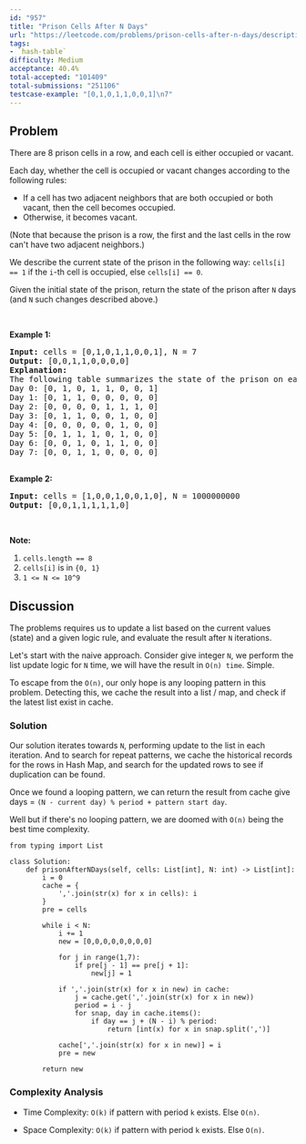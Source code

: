 ```yaml
---
id: "957"
title: "Prison Cells After N Days"
url: "https://leetcode.com/problems/prison-cells-after-n-days/description/"
tags:
- `hash-table`
difficulty: Medium
acceptance: 40.4%
total-accepted: "101409"
total-submissions: "251106"
testcase-example: "[0,1,0,1,1,0,0,1]\n7"
---
```


## Problem

<p>There are 8 prison cells in a row, and each cell is either occupied or vacant.</p>

<p>Each day, whether the cell is occupied or vacant changes according to the following rules:</p>

<ul>
	<li>If a cell has two adjacent neighbors that are both occupied or both vacant,&nbsp;then the cell becomes occupied.</li>
	<li>Otherwise, it becomes vacant.</li>
</ul>

<p>(Note that because the prison is a row, the first and the last cells in the row can&#39;t have two adjacent neighbors.)</p>

<p>We describe the current state of the prison&nbsp;in the following way:&nbsp;<code>cells[i] == 1</code> if the <code>i</code>-th cell is occupied, else <code>cells[i] == 0</code>.</p>

<p>Given the initial state of the prison, return the state of the prison after <code>N</code> days (and <code>N</code> such changes described above.)</p>

<p>&nbsp;</p>

<div>
<ol>
</ol>
</div>

<div>
<p><strong>Example 1:</strong></p>

<pre>
<strong>Input: </strong>cells = <span id="example-input-1-1">[0,1,0,1,1,0,0,1]</span>, N = <span id="example-input-1-2">7</span>
<strong>Output: </strong><span id="example-output-1">[0,0,1,1,0,0,0,0]</span>
<strong>Explanation: 
</strong><span id="example-output-1">The following table summarizes the state of the prison on each day:
Day 0: [0, 1, 0, 1, 1, 0, 0, 1]
Day 1: [0, 1, 1, 0, 0, 0, 0, 0]
Day 2: [0, 0, 0, 0, 1, 1, 1, 0]
Day 3: [0, 1, 1, 0, 0, 1, 0, 0]
Day 4: [0, 0, 0, 0, 0, 1, 0, 0]
Day 5: [0, 1, 1, 1, 0, 1, 0, 0]
Day 6: [0, 0, 1, 0, 1, 1, 0, 0]
Day 7: [0, 0, 1, 1, 0, 0, 0, 0]</span>

</pre>

<div>
<p><strong>Example 2:</strong></p>

<pre>
<strong>Input: </strong>cells = <span id="example-input-2-1">[1,0,0,1,0,0,1,0]</span>, N = <span id="example-input-2-2">1000000000</span>
<strong>Output: </strong><span id="example-output-2">[0,0,1,1,1,1,1,0]</span>
</pre>

<p>&nbsp;</p>

<p><strong>Note:</strong></p>

<ol>
	<li><code>cells.length == 8</code></li>
	<li><code>cells[i]</code> is in <code>{0, 1}</code></li>
	<li><code>1 &lt;= N &lt;= 10^9</code></li>
</ol>
</div>
</div>

## Discussion

The problems requires us to update a list based on the current values (state)
and a given logic rule, and evaluate the result after `N` iterations.

Let's start with the naive approach. Consider give integer `N`, we perform the
list update logic for `N` time, we will have the result in `O(n) time`. Simple.

To escape from the `O(n)`, our only hope is any looping pattern in this problem.
Detecting this, we cache the result into a list / map, and check if the latest
list exist in cache.

### Solution

Our solution iterates towards `N`, performing update to the list in each
iteration. And to search for repeat patterns, we cache the historical records
for the rows in Hash Map, and search for the updated rows to see if duplication
can be found.

Once we found a looping pattern, we can return the result from cache give days
= `(N - current day) % period + pattern start day`.

Well but if there's no looping pattern, we are doomed with `O(n)` being the best
time complexity.

```py3
from typing import List

class Solution:
    def prisonAfterNDays(self, cells: List[int], N: int) -> List[int]:
        i = 0
        cache = {
            ','.join(str(x) for x in cells): i
        }
        pre = cells

        while i < N:
            i += 1
            new = [0,0,0,0,0,0,0,0]

            for j in range(1,7):
                if pre[j - 1] == pre[j + 1]:
                    new[j] = 1

            if ','.join(str(x) for x in new) in cache:
                j = cache.get(','.join(str(x) for x in new))
                period = i - j
                for snap, day in cache.items():
                    if day == j + (N - i) % period:
                        return [int(x) for x in snap.split(',')]

            cache[','.join(str(x) for x in new)] = i
            pre = new

        return new
```

### Complexity Analysis

- Time Complexity: `O(k)` if pattern with period `k` exists. Else `O(n)`.

- Space Complexity: `O(k)` if pattern with period `k` exists. Else `O(n)`.
